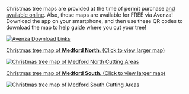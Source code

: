 Christmas tree maps are provided at the time of permit purchase [and available online](https://www.fs.usda.gov/detail/rogue-siskiyou/home/?cid=fseprd563908). Also, these maps are available for FREE via Avenza! Download the app on your smartphone, and then use these QR codes to download the map to help guide where you cut your tree!


[![Avenza Download Links](/assets/img/maps/rogue-river-avenza-thumb.jpg)](/assets/img/maps/rogue-river-avenza.jpg)


[Christmas tree map of **Medford North**. (Click to view larger map)](/assets/img/maps/medford-north-map.png) 

[![Christmas tree map of Medford North Cutting Areas](/assets/img/maps/medford-north-thumb-map.png)](/assets/img/maps/medford-north-map.png)

[Christmas tree map of **Medford South**. (Click to view larger map)](/assets/img/maps/medford-south-map.png) 

[![Christmas tree map of Medford South Cutting Areas](/assets/img/maps/medford-south-map-thumb.png)](/assets/img/maps/medford-south-map.png)